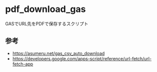 # pdf_download_gas

GASでURL先をPDFで保存するスクリプト

## 参考

- https://asumeru.net/gas_csv_auto_download
- https://developers.google.com/apps-script/reference/url-fetch/url-fetch-app
